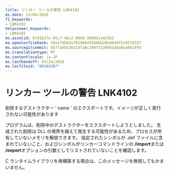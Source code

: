 ```yaml
---
title: リンカー ツールの警告 LNK4102
ms.date: 11/04/2016
f1_keywords:
- LNK4102
helpviewer_keywords:
- LNK4102
ms.assetid: bfd1b17e-05c7-4bc2-80d6-2888b1a425b2
ms.openlocfilehash: fda1fdb03a7629894f846bb20ed84df519239327
ms.sourcegitcommit: 857fa6b530224fa6c18675138043aba9aa0619fb
ms.translationtype: MT
ms.contentlocale: ja-JP
ms.lasthandoff: 03/24/2020
ms.locfileid: "80183307"
---
```

# <a name="linker-tools-warning-lnk4102"></a>リンカー ツールの警告 LNK4102

削除するデストラクター ' name ' のエクスポートです。イメージが正しく実行されない可能性があります

プログラムは、削除中のデストラクターをエクスポートしようとしました。 生成された削除は DLL の境界を越えて発生する可能性があるため、プロセスが所有していないメモリを解放できます。 指定されたシンボルが .def ファイルに含まれていないこと、およびシンボルがリンカーコマンドラインの **/import**または **/export**オプションの引数としてリストされていないことを確認します。

C ランタイムライブラリを再構築する場合は、このメッセージを無視してもかまいません。
